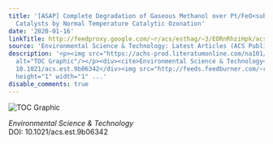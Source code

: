```yaml
---
title: '[ASAP] Complete Degradation of Gaseous Methanol over Pt/FeO<sub><italic toggle="yes">x</italic></sub>
  Catalysts by Normal Temperature Catalytic Ozonation'
date: '2020-01-16'
linkTitle: http://feedproxy.google.com/~r/acs/esthag/~3/EORnRhziHpk/acs.est.9b06342
source: 'Environmental Science & Technology: Latest Articles (ACS Publications)'
description: '<p><img src="https://achs-prod.literatumonline.com/na101/home/literatum/publisher/achs/journals/content/esthag/0/esthag.ahead-of-print/acs.est.9b06342/20200116/images/medium/es9b06342_0007.gif"
  alt="TOC Graphic"/></p><div><cite>Environmental Science & Technology</cite></div><div>DOI:
  10.1021/acs.est.9b06342</div><img src="http://feeds.feedburner.com/~r/acs/esthag/~4/EORnRhziHpk"
  height="1" width="1" ...'
disable_comments: true
---
```

<p><img src="https://achs-prod.literatumonline.com/na101/home/literatum/publisher/achs/journals/content/esthag/0/esthag.ahead-of-print/acs.est.9b06342/20200116/images/medium/es9b06342_0007.gif" alt="TOC Graphic"/></p><div><cite>Environmental Science & Technology</cite></div><div>DOI: 10.1021/acs.est.9b06342</div><img src="http://feeds.feedburner.com/~r/acs/esthag/~4/EORnRhziHpk" height="1" width="1" ...